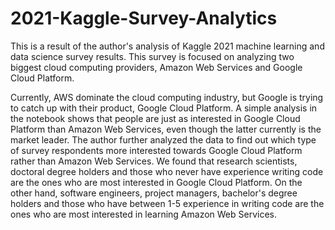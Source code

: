 # 2021-Kaggle-Survey-Analytics
This is a result of the author's analysis of Kaggle 2021 machine learning and data science survey results. This survey is focused on analyzing two biggest cloud computing providers, Amazon Web Services and Google Cloud Platform.

Currently, AWS dominate the cloud computing industry, but Google is trying to catch up with their product, Google Cloud Platform. A simple analysis in the notebook shows that people are just as interested in Google Cloud Platform than Amazon Web Services, even though the latter currently is the market leader. The author further analyzed the data to find out which type of survey respondents more interested towards Google Cloud Platform rather than Amazon Web Services. We found that research scientists, doctoral degree holders and those who never have experience writing code are the ones who are most interested in Google Cloud Platform. On the other hand, software engineers, project managers, bachelor's degree holders and those who have between 1-5 experience in writing code are the ones who are most interested in learning Amazon Web Services.
